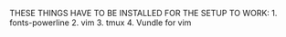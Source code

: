 THESE THINGS HAVE TO BE INSTALLED FOR THE SETUP TO WORK:
	1. fonts-powerline
	2. vim
	3. tmux
	4. Vundle for vim
